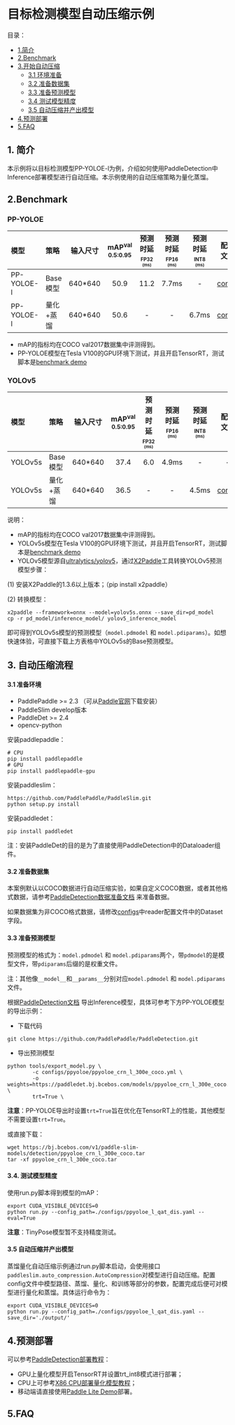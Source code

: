# 目标检测模型自动压缩示例

目录：
- [1.简介](#1简介)
- [2.Benchmark](#2Benchmark)
- [3.开始自动压缩](#自动压缩流程)
  - [3.1 环境准备](#31-准备环境)
  - [3.2 准备数据集](#32-准备数据集)
  - [3.3 准备预测模型](#33-准备预测模型)
  - [3.4 测试模型精度](#34-测试模型精度)
  - [3.5 自动压缩并产出模型](#35-自动压缩并产出模型)
- [4.预测部署](#4预测部署)
- [5.FAQ](5FAQ)

## 1. 简介
本示例将以目标检测模型PP-YOLOE-l为例，介绍如何使用PaddleDetection中Inference部署模型进行自动压缩。本示例使用的自动压缩策略为量化蒸馏。


## 2.Benchmark

### PP-YOLOE

| 模型  |  策略  | 输入尺寸 | mAP<sup>val<br>0.5:0.95 | 预测时延<sup><small>FP32</small><sup><br><sup>(ms) |预测时延<sup><small>FP16</small><sup><br><sup>(ms) | 预测时延<sup><small>INT8</small><sup><br><sup>(ms) |  配置文件 | Inference模型  |
| :-------- |:-------- |:--------: | :---------------------: | :----------------: | :----------------: | :---------------: | :-----------------------------: | :-----------------------------: |
| PP-YOLOE-l |  Base模型 | 640*640  |  50.9   |   11.2  |   7.7ms   |  -  |  [config](https://github.com/PaddlePaddle/PaddleDetection/blob/develop/configs/ppyoloe/ppyoloe_crn_l_300e_coco.yml) | [Model](https://bj.bcebos.com/v1/paddle-slim-models/detection/ppyoloe_crn_l_300e_coco.tar) |
| PP-YOLOE-l |  量化+蒸馏 | 640*640  |  50.6   |   - |   -   |  6.7ms  |  [config](https://github.com/PaddlePaddle/PaddleSlim/tree/develop/demo/auto_compression/detection/configs/ppyoloe_l_qat_dis.yaml) | [Model](https://bj.bcebos.com/v1/paddle-slim-models/act/ppyoloe_crn_l_300e_coco_quant.tar) |

- mAP的指标均在COCO val2017数据集中评测得到。
- PP-YOLOE模型在Tesla V100的GPU环境下测试，并且开启TensorRT，测试脚本是[benchmark demo](https://github.com/PaddlePaddle/PaddleDetection/tree/release/2.4/deploy/python)

### YOLOv5
| 模型  |  策略  | 输入尺寸 | mAP<sup>val<br>0.5:0.95 | 预测时延<sup><small>FP32</small><sup><br><sup>(ms) |预测时延<sup><small>FP16</small><sup><br><sup>(ms) | 预测时延<sup><small>INT8</small><sup><br><sup>(ms) |  配置文件 | Inference模型  |
| :-------- |:-------- |:--------: | :---------------------: | :----------------: | :----------------: | :---------------: | :-----------------------------: | :-----------------------------: |
| YOLOv5s |  Base模型 | 640*640  |  37.4   |   6.0  |   4.9ms   |  -  |  - | [Model](https://bj.bcebos.com/v1/paddle-slim-models/detection/yolov5s_infer.tar) |
| YOLOv5s |  量化+蒸馏 | 640*640  |  36.5   |   - |   -   |  4.5ms  |  [config](https://github.com/PaddlePaddle/PaddleSlim/tree/develop/demo/auto_compression/detection/configs/yolov5s_qat_dis.yaml) | [Model](https://bj.bcebos.com/v1/paddle-slim-models/act/yolov5s_quant.tar) |

说明：
- mAP的指标均在COCO val2017数据集中评测得到。
- YOLOv5s模型在Tesla V100的GPU环境下测试，并且开启TensorRT，测试脚本是[benchmark demo](./infer.py)
- YOLOv5模型源自[ultralytics/yolov5](https://github.com/ultralytics/yolov5)，通过[X2Paddle](https://github.com/PaddlePaddle/X2Paddle)工具转换YOLOv5预测模型步骤：

(1) 安装X2Paddle的1.3.6以上版本；（pip install x2paddle）

(2) 转换模型：
```
x2paddle --framework=onnx --model=yolov5s.onnx --save_dir=pd_model
cp -r pd_model/inference_model/ yolov5_inference_model
```
即可得到YOLOv5s模型的预测模型（`model.pdmodel` 和 `model.pdiparams`）。如想快速体验，可直接下载上方表格中YOLOv5s的Base预测模型。

## 3. 自动压缩流程

#### 3.1 准备环境
- PaddlePaddle >= 2.3 （可从[Paddle官网](https://www.paddlepaddle.org.cn/install/quick?docurl=/documentation/docs/zh/install/pip/linux-pip.html)下载安装）
- PaddleSlim develop版本
- PaddleDet >= 2.4
- opencv-python

安装paddlepaddle：
```shell
# CPU
pip install paddlepaddle
# GPU
pip install paddlepaddle-gpu
```

安装paddleslim：
```shell
https://github.com/PaddlePaddle/PaddleSlim.git
python setup.py install
```

安装paddledet：
```shell
pip install paddledet
```

注：安装PaddleDet的目的是为了直接使用PaddleDetection中的Dataloader组件。


#### 3.2 准备数据集

本案例默认以COCO数据进行自动压缩实验，如果自定义COCO数据，或者其他格式数据，请参考[PaddleDetection数据准备文档](https://github.com/PaddlePaddle/PaddleDetection/blob/release/2.4/docs/tutorials/PrepareDataSet.md) 来准备数据。

如果数据集为非COCO格式数据，请修改[configs](./configs)中reader配置文件中的Dataset字段。

#### 3.3 准备预测模型

预测模型的格式为：`model.pdmodel` 和 `model.pdiparams`两个，带`pdmodel`的是模型文件，带`pdiparams`后缀的是权重文件。

注：其他像`__model__`和`__params__`分别对应`model.pdmodel` 和 `model.pdiparams`文件。


根据[PaddleDetection文档](https://github.com/PaddlePaddle/PaddleDetection/blob/develop/docs/tutorials/GETTING_STARTED_cn.md#8-%E6%A8%A1%E5%9E%8B%E5%AF%BC%E5%87%BA) 导出Inference模型，具体可参考下方PP-YOLOE模型的导出示例：
- 下载代码
```
git clone https://github.com/PaddlePaddle/PaddleDetection.git
```
- 导出预测模型

```shell
python tools/export_model.py \
        -c configs/ppyoloe/ppyoloe_crn_l_300e_coco.yml \
        -o weights=https://paddledet.bj.bcebos.com/models/ppyoloe_crn_l_300e_coco.pdparams \
        trt=True \
```

**注意**：PP-YOLOE导出时设置`trt=True`旨在优化在TensorRT上的性能，其他模型不需要设置`trt=True`。

或直接下载：
```shell
wget https://bj.bcebos.com/v1/paddle-slim-models/detection/ppyoloe_crn_l_300e_coco.tar
tar -xf ppyoloe_crn_l_300e_coco.tar
```

#### 3.4. 测试模型精度

使用run.py脚本得到模型的mAP：
```
export CUDA_VISIBLE_DEVICES=0
python run.py --config_path=./configs/ppyoloe_l_qat_dis.yaml --eval=True
```

**注意**：TinyPose模型暂不支持精度测试。

#### 3.5 自动压缩并产出模型

蒸馏量化自动压缩示例通过run.py脚本启动，会使用接口```paddleslim.auto_compression.AutoCompression```对模型进行自动压缩。配置config文件中模型路径、蒸馏、量化、和训练等部分的参数，配置完成后便可对模型进行量化和蒸馏。具体运行命令为：
```
export CUDA_VISIBLE_DEVICES=0
python run.py --config_path=./configs/ppyoloe_l_qat_dis.yaml --save_dir='./output/'
```


## 4.预测部署

可以参考[PaddleDetection部署教程](https://github.com/PaddlePaddle/PaddleDetection/tree/release/2.4/deploy)：
- GPU上量化模型开启TensorRT并设置trt_int8模式进行部署；
- CPU上可参考[X86 CPU部署量化模型教程](https://github.com/PaddlePaddle/Paddle-Inference-Demo/blob/master/docs/optimize/paddle_x86_cpu_int8.md)；
- 移动端请直接使用[Paddle Lite Demo](https://github.com/PaddlePaddle/PaddleDetection/tree/release/2.4/deploy/lite)部署。

## 5.FAQ
